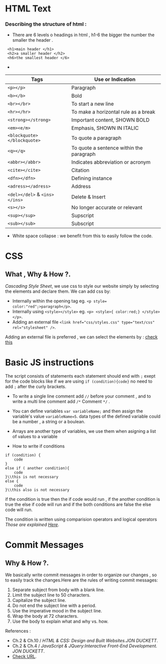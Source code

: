 # HTML Text
### Describing the structure of html :

* There are 6 levels o headings in html , h1-6 the bigger the number the smaller the header .

```
 <h1>main header </h1>
 <h2>a smaller header </h2>
 <h6>the smallest header </6>
```
* 

 | Tags      |  Use or Indication |
 |-----------|-------------------|
 | `<p></p>` | Paragraph         |
 | `<b></b>` | Bold              |
 | `<br></br>`| To start a new line |
 | `<hr></hr>`| To make a horizontal rule as a break |
 | `<strong></strong>` | Important content, SHOWN BOLD |
 | `<em><e/m>` | Emphasis, SHOWN IN ITALIC |
 | `<blockquote></blockquote>` | To quote a paragraph |
 | `<q></q>` | To quote a sentence within the paragraph |
 | `<abbr></abbr>` | Indicates abbreviation or acronym |
 | `<cite></cite>` | Citation |
 | `<dfn></dfn>` | Defining instance |
 | `<adress></adress>` | Address |
 | `<del></del>` & `<ins></ins>`| Delete & Insert |
 | `<s></s>` | No longer accurate or relevant | 
 | `<sup></sup>` | Supscript |
 | `<sub></sub>` | Subscript |

* White space collapse : we benefit from this to easily follow the code.

# CSS
## What , Why & How ?.
*Cascading Style Sheet*, we use css to style our website simply by selecting the elements and declare them. We can add css by:
+ Internally within the opening tag eg. `<p style= color:"red";>paragraph</p>`.
+ Internally  using `<style></style>` eg. `<p> <style>{ color:red;} </style> </p>`.
+ Adding an external file `<link href="css/styles.css" type="text/css" rel="stylesheet" />`.

Adding an external file is preferred , we can select the elements by : [check this](https://www.w3schools.com/cssref/css_selectors.asp)

# Basic JS instructions
The script consists of statements  each statement should end with `;` exept for the code blocks like if we are using `if (condition){code}` no need to add `;` after the curly brackets.

* To write a single line comment add `//` before your comment , and to write a multi line comment add `/*` Comment `*/` .

* You can define variables `var variableName;` and then assign the variable's value `variableName=5`. data types of the defined variable could be a number , a string or a boulean.

* Arrays are another type of variables, we use them when asigning a list of values to a variable

* How to write if conditions 
 ```
 if (condition) {
     code
 }
 else if ( another condition){
     code  
 }\\this is not necessary
 else {
     code 
 }\\this also is not necessary
 ```
 if the condition is true then the if code would run , if the another condition is true the else if code will run and if the both conditions are false the else code will run.
 
 The condition is written using comparision operators and logical operators *Those are explained [Here](Read05.md)*.

# Commit Messages
## Why & How ?.
We basically write commit messages in order to organize our changes , so to easily track the changes.Here are the rules of writing commit messages:
1. Separate subject from body with a blank line.
2. Limit the subject line to 50 characters.
3. Capitalize the subject line.
4. Do not end the subject line with a period.
5. Use the imperative mood in the subject line.
6. Wrap the body at 72 characters.
7. Use the body to explain what and why vs. how.



References :

* Ch.2 & Ch.10 / *HTML & CSS: Design and Built Websites.JON DUCKETT*.
* Ch.2 & Ch.4 / *JavaScript & JQuery:Interactive Front-End Development. JON DUCKETT*.
* [Check URL](https://chris.beams.io/posts/git-commit/).
